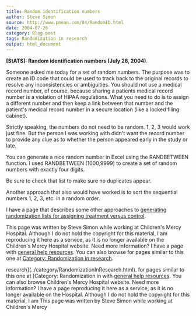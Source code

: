 ```yaml
---
title: Random identification numbers
author: Steve Simon
source: http://www.pmean.com/04/RandomID.html
date: 2004-07-26
category: Blog post
tags: Randomization in research
output: html_document
---
```

**[StATS]: Random identification numbers (July 26,
2004)**.

Someone asked me today for a set of random numbers. The purpose was to
create an ID code that could be used to track back to the original
records to resolve any inconsistencies or ambiguities. You should not
use a medical record number, of course, because sharing a patients
medical record number is a violation of HIPAA regulations. What you need
to do is to assign a different number and then keep a link between that
number and the patient\'s medical record number in a secure location
(like a locked filing cabinet).

Strictly speaking, the numbers do not need to be random. 1, 2, 3 would
work just fine. But the person I was working with didn\'t want the
record number to provide any clue as to whether the person appeared
early in the study or late.

You can generate a nice random number in Excel using the RANDBETWEEN
function. I used RANDBETWEEN (1000,9999) to create a set of random
numbers with exactly four digits.

Be sure to check that list to make sure no duplicates appear.

Another approach that also would have worked is to sort the sequential
numbers 1, 2, 3, etc. in a random order.

I have a page that describes some other approaches to [generating
randomization lists for assigning treatment versus
control](../plan/random.asp).

This page was written by Steve Simon while working at Children\'s Mercy
Hospital. Although I do not hold the copyright for this material, I am
reproducing it here as a service, as it is no longer available on the
Children\'s Mercy Hospital website. Need more information? I have a page
with [general help resources](../GeneralHelp.html). You can also browse
for pages similar to this one at [Category: Randomization in
research](../category/RandomizationInResearch.html).
<!---More--->
research](../category/RandomizationInResearch.html).
for pages similar to this one at [Category: Randomization in
with [general help resources](../GeneralHelp.html). You can also browse
Children\'s Mercy Hospital website. Need more information? I have a page
reproducing it here as a service, as it is no longer available on the
Hospital. Although I do not hold the copyright for this material, I am
This page was written by Steve Simon while working at Children\'s Mercy

<!---Do not use
**[StATS]: Random identification numbers (July 26,
This page was written by Steve Simon while working at Children\'s Mercy
Hospital. Although I do not hold the copyright for this material, I am
reproducing it here as a service, as it is no longer available on the
Children\'s Mercy Hospital website. Need more information? I have a page
with [general help resources](../GeneralHelp.html). You can also browse
for pages similar to this one at [Category: Randomization in
research](../category/RandomizationInResearch.html).
--->

